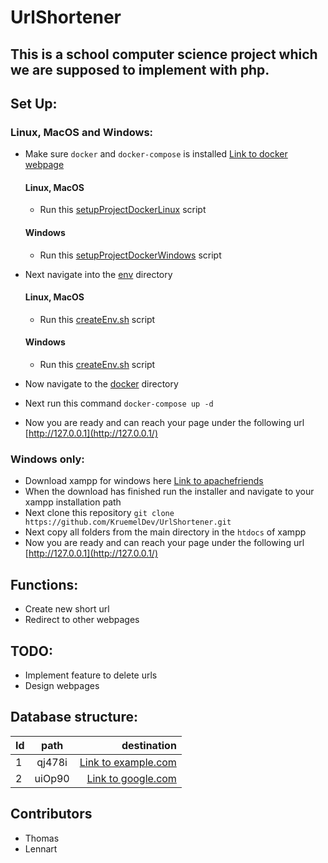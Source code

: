 # UrlShortener

## This is a school computer science project which we are supposed to implement with php.

## Set Up:
### Linux, MacOS and Windows:
- Make sure ````docker```` and ````docker-compose```` is installed [Link to docker webpage](https://www.docker.com/)
  #### Linux, MacOS
  - Run this [setupProjectDockerLinux](./setupProjectDocker.sh) script
  #### Windows
  - Run this [setupProjectDockerWindows](./setupProjectDocker.bat) script
- Next navigate into the [env](/src/main/env/) directory
  #### Linux, MacOS
  - Run this [createEnv.sh](/src/main/env/createEnv.sh) script
  #### Windows
  - Run this [createEnv.sh](/src/main/env/createEnv.bat) script

- Now navigate to the [docker](./docker/) directory
- Next run this command ````docker-compose up -d````
- Now you are ready and can reach your page under the following url [http://127.0.0.1](http://127.0.0.1/)

### Windows only:
- Download xampp for windows here [Link to apachefriends](https://www.apachefriends.org/)
- When the download has finished run the installer and navigate to your xampp installation path
- Next clone this repository ````git clone https://github.com/KruemelDev/UrlShortener.git````
- Next copy all folders from the main directory in the ````htdocs```` of xampp
- Now you are ready and can reach your page under the following url [http://127.0.0.1](http://127.0.0.1/)
  
## Functions:
- Create new short url
- Redirect to other webpages
  
## TODO: 
- Implement feature to delete urls
- Design webpages

## Database structure:
| Id         | path         | destination                      |
| :----------- | :--------------: | -------------------------: |
| 1 | qj478i | [Link to example.com](http://www.example.com)  |
| 2 | uiOp90 | [Link to google.com](https://www.google.com) |


## Contributors
  - Thomas
  - Lennart
